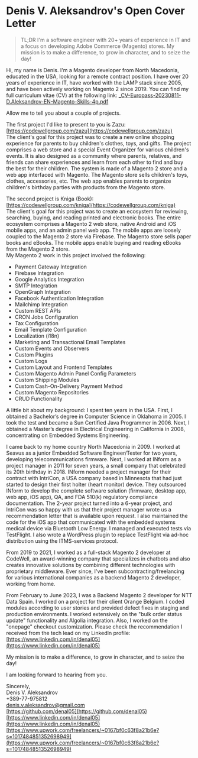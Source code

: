 # Denis V. Aleksandrov's Open Cover Letter

> TL;DR
> I'm a software engineer with 20+ years of experience in IT and a focus on developing Adobe Commerce (Magento) stores. My mission is to make a difference, to grow in character, and to seize the day!

Hi, my name is Denis. I'm a Magento developer from North Macedonia, educated in the USA, looking for a remote contract position. I have over 20 years of experience in IT, have worked with the LAMP stack since 2005, and have been actively working on Magento 2 since 2019. You can find my full curriculum vitae (CV) at the following link: [_CV-Europass-20230811-D.Aleksandrov-EN-Magento-Skills-4p.pdf](https://github.com/denal05/denal05.github.io/blob/main/_CV-Europass-20230811-D.Aleksandrov-EN-Magento-Skills-4p.pdf)

Allow me to tell you about a couple of projects.

The first project I'd like to present to you is Zazu:  
[https://codewellgroup.com/zazu](https://codewellgroup.com/zazu)  
The client's goal for this project was to create a new online shopping experience for parents to buy children's clothes, toys, and gifts. The project comprises a web store and a special Event Organizer for various children's events. It is also designed as a community where parents, relatives, and friends can share experiences and learn from each other to find and buy the best for their children.
The system is made of a Magento 2 store and a web app interfaced with Magento. The Magento store sells children's toys, clothes, accessories, etc. The web app enables parents to organize children's birthday parties with products from the Magento store.  

The second project is Kniga (Book):  
[https://codewellgroup.com/kniga](https://codewellgroup.com/kniga)  
The client's goal for this project was to create an ecosystem for reviewing, searching, buying, and reading printed and electronic books. The entire ecosystem comprises a Magento 2 web store, native Android and iOS mobile apps, and an admin panel web app. The mobile apps are loosely coupled to the Magento 2 store via Firebase. The Magento store sells paper books and eBooks. The mobile apps enable buying and reading eBooks from the Magento 2 store.  
My Magento 2 work in this project involved the following:
- Payment Gateway Integration
- Firebase Integration
- Google Analytics Integration
- SMTP Integration
- OpenGraph Integration
- Facebook Authentication Integration
- Mailchimp Integration
- Custom REST APIs
- CRON Jobs Configuration
- Tax Configuration
- Email Template Configuration
- Localization (i18n)
- Marketing and Transactional Email Templates
- Custom Events and Observers
- Custom Plugins
- Custom Logs
- Custom Layout and Frontend Templates
- Custom Magento Admin Panel Config Parameters
- Custom Shipping Modules
- Custom Cash-On-Delivery Payment Method
- Custom Magento Repositories
- CRUD Functionality

A little bit about my background: I spent ten years in the USA. First, I obtained a Bachelor’s degree in Computer Science in Oklahoma in 2005. I took the test and became a Sun Certified Java Programmer in 2006. Next, I obtained a Master’s degree in Electrical Engineering in California in 2008, concentrating on Embedded Systems Engineering. 

I came back to my home country North Macedonia in 2009. I worked at Seavus as a junior Embedded Software Engineer/Tester for two years, developing telecommunications firmware. Next, I worked at INform as a project manager in 2011 for seven years, a small company that celebrated its 20th birthday in 2018. INform needed a project manager for their contract with IntriCon, a USA company based in Minnesota that had just started to design their first holter (heart monitor) device. They outsourced INform to develop the complete software solution (firmware, desktop app, web app, iOS app), QA, and FDA 510(k) regulatory compliance documentation. The 2-year project turned into a 6-year project, and IntriCon was so happy with us that their project manager wrote us a recommendation letter that is available upon request. I also maintained the code for the iOS app that communicated with the embedded systems medical device via Bluetooth Low Energy. I managed and executed tests via TestFlight. I also wrote a WordPress plugin to replace TestFlight via ad-hoc distribution using the ITMS-services protocol. 

From 2019 to 2021, I worked as a full-stack Magento 2 developer at CodeWell, an award-winning company that specializes in chatbots and also creates innovative solutions by combining different technologies with proprietary middleware. Ever since, I've been subcontracting/freelancing for various international companies as a backend Magento 2 developer, working from home.
 
From February to June 2023, I was a Backend Magento 2 developer for NTT Data Spain. I worked on a project for their client Orange Belgium. I coded modules according to user stories and provided defect fixes in staging and production environments. I worked extensively on the "bulk order status update" functionality and Algolia integration. Also, I worked on the "onepage" checkout customization. Please check the recommendation I received from the tech lead on my LinkedIn profile: [https://www.linkedin.com/in/denal05](https://www.linkedin.com/in/denal05)

My mission is to make a difference, to grow in character, and to seize the day!

I am looking forward to hearing from you.

Sincerely,  
Denis V. Aleksandrov  
+389-77-975812  
denis.v.aleksandrov@gmail.com  
[https://github.com/denal05](https://github.com/denal05)  
[https://www.linkedin.com/in/denal05](https://www.linkedin.com/in/denal05)  
[https://www.upwork.com/freelancers/~0167bf0c63f8a21b6e?s=1017484851352698949](https://www.upwork.com/freelancers/~0167bf0c63f8a21b6e?s=1017484851352698949)  
